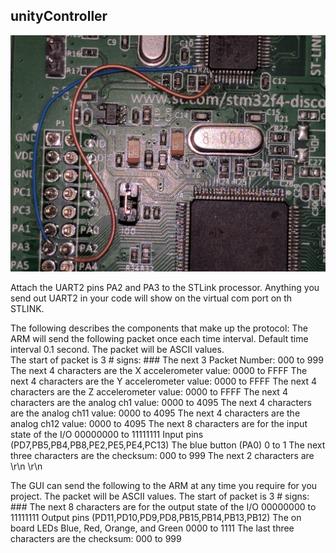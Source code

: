## unityController

<img src="png/uart2Wiring.jpg" alt="hi" class="inline"/>


Attach the UART2 pins PA2 and PA3 to the STLink processor.
Anything you send out UART2 in your code will show on the virtual com port on th STLINK.

The following describes the components that make up the protocol:
The ARM will send the following packet once each time interval. Default time interval 0.1 second. The packet will be ASCII values.   
The start of packet is 3 # signs:					###
The next 3 Packet Number:					000 to 999 
The next 4 characters are the X accelerometer value:	0000 to FFFF
The next 4 characters are the Y	accelerometer value:	0000 to FFFF
The next 4 characters are the Z accelerometer value:	0000 to FFFF
The next 4 characters are the analog ch1 value:		0000 to 4095
The next 4 characters are the analog ch11 value:		0000 to 4095
The next 4 characters are the analog ch12 value:		0000 to 4095
The next 8 characters are for the input state of the I/O	00000000 to 11111111
Input pins (PD7,PB5,PB4,PB8,PE2,PE5,PE4,PC13)
The blue button (PA0)						0 to 1
The next three characters are the checksum:		000 to 999
The next 2 characters are \r\n					\r\n

The GUI can send the following to the ARM at any time you require for you project. The packet will be ASCII values.
The start of packet is 3 # signs:					###
The next 8 characters are for the output state of the I/O	00000000 to 11111111
Output pins (PD11,PD10,PD9,PD8,PB15,PB14,PB13,PB12)
The on board LEDs Blue, Red, Orange, and Green		0000 to 1111
The last three characters are the checksum:			000 to 999
